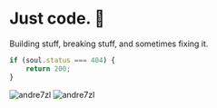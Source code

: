# Just code. 👾

Building stuff, breaking stuff, and sometimes fixing it.  

```javascript
if (soul.status === 404) {
    return 200;
}
```
![andre7zl](https://github-readme-stats.vercel.app/api?username=andre7zl&show_icons=true&theme=radical)
![andre7zl](https://github-readme-stats.vercel.app/api/top-langs/?username=andre7zl&layout=compact&theme=radical)

